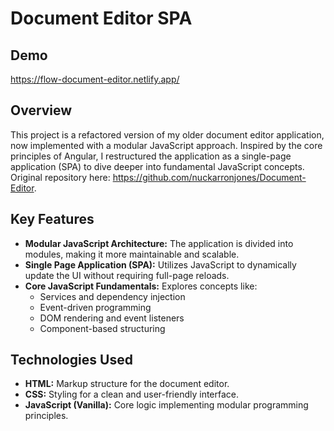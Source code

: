 # Document Editor SPA

## Demo
https://flow-document-editor.netlify.app/

## Overview

This project is a refactored version of my older document editor application, now implemented with a modular JavaScript approach. Inspired by the core principles of Angular, I restructured the application as a single-page application (SPA) to dive deeper into fundamental JavaScript concepts. Original repository here: https://github.com/nuckarronjones/Document-Editor. 

## Key Features

- **Modular JavaScript Architecture:** The application is divided into modules, making it more maintainable and scalable.
- **Single Page Application (SPA):** Utilizes JavaScript to dynamically update the UI without requiring full-page reloads.
- **Core JavaScript Fundamentals:** Explores concepts like:
  - Services and dependency injection
  - Event-driven programming
  - DOM rendering and event listeners
  - Component-based structuring

## Technologies Used

- **HTML:** Markup structure for the document editor.
- **CSS:** Styling for a clean and user-friendly interface.
- **JavaScript (Vanilla):** Core logic implementing modular programming principles.
